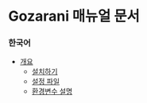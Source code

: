# Gozarani 매뉴얼 문서
### 한국어
- [개요](./ko/introduction/index.md)
  - [설치하기](./ko/introduction/install.md)
  - [설정 파일](./ko/introduction/configuration.md)
  - [환경변수 설명](./ko/introduction/envvars.md)
